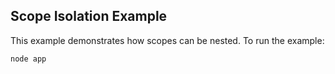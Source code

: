 ## Scope Isolation Example
This example demonstrates how scopes can be nested. To run the example:

```
node app
```
